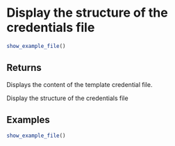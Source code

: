 # Display the structure of the credentials file

```r
show_example_file()
```

## Returns

Displays the content of the template credential file.

Display the structure of the credentials file

## Examples

```r
show_example_file()
```
